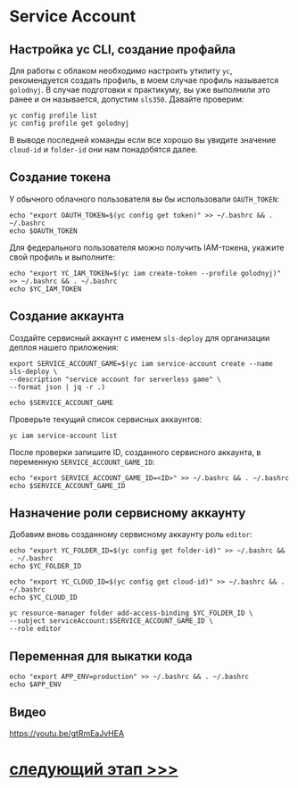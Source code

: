 # Service Account
## Настройка yc CLI, создание профайла

Для работы с облаком необходимо настроить утилиту `yc`, 
рекомендуется создать профиль, в моем случае профиль называется `golodnyj`.
В случае подготовки к практикуму, вы уже выполнили это ранее и он называется, допустим `sls350`. Давайте проверим:

    yc config profile list
    yc config profile get golodnyj

В выводе последней команды если все хорошо вы увидите значение `cloud-id` и `folder-id` они нам понадобятся далее.

## Создание токена

У обычного облачного пользователя вы бы использовали `OAUTH_TOKEN`:

    echo "export OAUTH_TOKEN=$(yc config get token)" >> ~/.bashrc && . ~/.bashrc
    echo $OAUTH_TOKEN

Для федерального пользователя можно получить IAM-токена, укажите свой профиль и выполните:

    echo "export YC_IAM_TOKEN=$(yc iam create-token --profile golodnyj)" >> ~/.bashrc && . ~/.bashrc
    echo $YC_IAM_TOKEN

## Создание аккаунта

Создайте сервисный аккаунт с именем `sls-deploy` для организации деплоя нашего приложения:

    export SERVICE_ACCOUNT_GAME=$(yc iam service-account create --name sls-deploy \
    --description "service account for serverless game" \
    --format json | jq -r .)

    echo $SERVICE_ACCOUNT_GAME

Проверьте текущий список сервисных аккаунтов:

    yc iam service-account list

После проверки запишите ID, созданного сервисного аккаунта, в переменную `SERVICE_ACCOUNT_GAME_ID`:

    echo "export SERVICE_ACCOUNT_GAME_ID=<ID>" >> ~/.bashrc && . ~/.bashrc  
    echo $SERVICE_ACCOUNT_GAME_ID

## Назначение роли сервисному аккаунту

Добавим вновь созданному сервисному аккаунту роль `editor`:

    echo "export YC_FOLDER_ID=$(yc config get folder-id)" >> ~/.bashrc && . ~/.bashrc
    echo $YC_FOLDER_ID

    echo "export YC_CLOUD_ID=$(yc config get cloud-id)" >> ~/.bashrc && . ~/.bashrc
    echo $YC_CLOUD_ID

    yc resource-manager folder add-access-binding $YC_FOLDER_ID \
    --subject serviceAccount:$SERVICE_ACCOUNT_GAME_ID \
    --role editor

## Переменная для выкатки кода

    echo "export APP_ENV=production" >> ~/.bashrc && . ~/.bashrc
    echo $APP_ENV

## Видео

https://youtu.be/gtRmEaJvHEA

# [cледующий этап >>>](../2-create-key/README.md)
